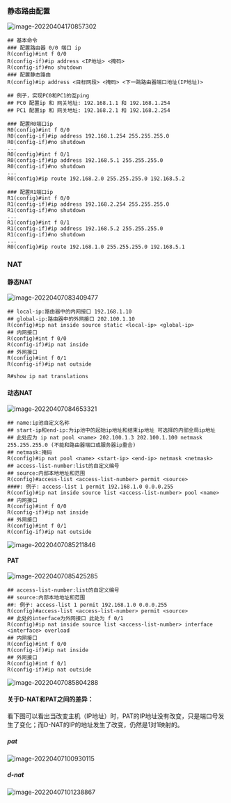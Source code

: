 ### 静态路由配置

![image-20220404170857302](C:\Users\lenovo\AppData\Roaming\Typora\typora-user-images\image-20220404170857302.png)

```shell
## 基本命令
### 配置路由器 0/0 端口 ip
R(config)#int f 0/0
R(config-if)#ip address <IP地址> <掩码>
R(config-if)#no shutdown
### 配置静态路由
R(config)#ip address <目标网段> <掩码> <下一跳路由器端口地址(IP地址)>

## 例子，实现PC0和PC1的互ping
## PC0 配置ip 和 网关地址: 192.168.1.1 和 192.168.1.254
## PC1 配置ip 和 网关地址: 192.168.2.1 和 192.168.2.254

### 配置R0端口ip
R0(config)#int f 0/0
R0(config-if)#ip address 192.168.1.254 255.255.255.0
R0(config-if)#no shutdown
...
R0(config)#int f 0/1
R0(config-if)#ip address 192.168.5.1 255.255.255.0
R0(config-if)#no shutdown
...
R0(config)#ip route 192.168.2.0 255.255.255.0 192.168.5.2

### 配置R1端口ip
R1(config)#int f 0/0
R1(config-if)#ip address 192.168.2.254 255.255.255.0
R1(config-if)#no shutdown
...
R1(config)#int f 0/1
R1(config-if)#ip address 192.168.5.2 255.255.255.0
R1(config-if)#no shutdown
...
R0(config)#ip route 192.168.1.0 255.255.255.0 192.168.5.1
```

### NAT

#### 静态NAT

![image-20220407083409477](C:\Users\lenovo\AppData\Roaming\Typora\typora-user-images\image-20220407083409477.png)

```shell
## local-ip:路由器中的内网接口 192.168.1.10
## global-ip:路由器中的外网接口 202.100.1.10
R(config)#ip nat inside source static <local-ip> <global-ip>
## 内网接口
R(config)#int f 0/0
R(config-if)#ip nat inside
## 外网接口
R(config)#int f 0/1
R(config-if)#ip nat outside

R#show ip nat translations
```

#### 动态NAT

![image-20220407084653321](C:\Users\lenovo\AppData\Roaming\Typora\typora-user-images\image-20220407084653321.png)

```shell
## name:ip池自定义名称
## start-ip和end-ip:为ip池中的起始ip地址和结束ip地址 可选择的内部全局ip地址
## 此处应为 ip nat pool <name> 202.100.1.3 202.100.1.100 netmask 255.255.255.0 (不能和路由器端口或服务器ip重合)
## netmask:掩码
R(config)#ip nat pool <name> <start-ip> <end-ip> netmask <netmask>
## access-list-number:list的自定义编号
## source:内部本地地址和范围
R(config)#access-list <access-list-number> permit <source>
####: 例子: access-list 1 permit 192.168.1.0 0.0.0.255
R(config)#ip nat inside source list <access-list-number> pool <name>
## 内网接口
R(config)#int f 0/0
R(config-if)#ip nat inside
## 外网接口
R(config)#int f 0/1
R(config-if)#ip nat outside
```

![image-20220407085211846](C:\Users\lenovo\AppData\Roaming\Typora\typora-user-images\image-20220407085211846.png)

#### PAT

![image-20220407085425285](C:\Users\lenovo\AppData\Roaming\Typora\typora-user-images\image-20220407085425285.png)

```shell
## access-list-number:list的自定义编号
## source:内部本地地址和范围
##: 例子: access-list 1 permit 192.168.1.0 0.0.0.255
R(config)#access-list <access-list-number> permit <source>
## 此处的interface为外网接口 此处为 f 0/1
R(config)#ip nat inside source list <access-list-number> interface <interface> overload
## 内网接口
R(config)#int f 0/0
R(config-if)#ip nat inside
## 外网接口
R(config)#int f 0/1
R(config-if)#ip nat outside
```

![image-20220407085804288](C:\Users\lenovo\AppData\Roaming\Typora\typora-user-images\image-20220407085804288.png)



#### 关于D-NAT和PAT之间的差异：

看下图可以看出当改变主机（IP地址）时，PAT的IP地址没有改变，只是端口号发生了变化；而D-NAT的IP的地址发生了改变，仍然是1对1映射的。

##### pat

![image-20220407100930115](C:\Users\lenovo\AppData\Roaming\Typora\typora-user-images\image-20220407100930115.png)

##### d-nat

![image-20220407101238867](C:\Users\lenovo\AppData\Roaming\Typora\typora-user-images\image-20220407101238867.png)